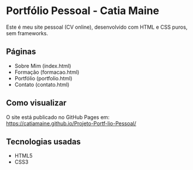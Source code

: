 
# Portfólio Pessoal - Catia Maine

Este é meu site pessoal (CV online), desenvolvido com HTML e CSS puros, sem frameworks.

## Páginas

- Sobre Mim (index.html)
- Formação (formacao.html)
- Portfólio (portfolio.html)
- Contato (contato.html)

## Como visualizar

O site está publicado no GitHub Pages em:  
https://catiamaine.github.io/Projeto-Portf-lio-Pessoal/

## Tecnologias usadas

- HTML5  
- CSS3
